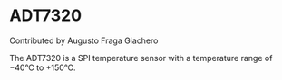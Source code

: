 # ADT7320

Contributed by Augusto Fraga Giachero

The ADT7320 is a SPI temperature sensor with a temperature range of
−40°C to +150°C.

